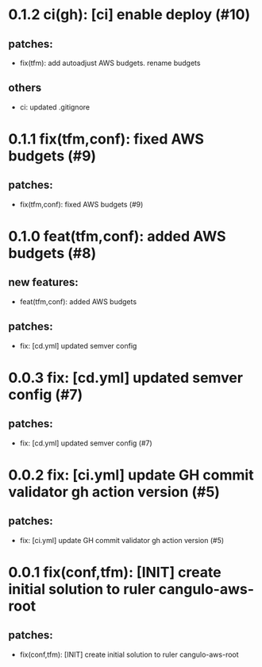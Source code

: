 # 0.1.2 ci(gh): [ci] enable deploy (#10)

## patches:
* fix(tfm): add autoadjust AWS budgets. rename budgets
## others
* ci: updated .gitignore

# 0.1.1 fix(tfm,conf): fixed AWS budgets (#9)

## patches:
* fix(tfm,conf): fixed AWS budgets (#9)

# 0.1.0 feat(tfm,conf): added AWS budgets (#8)

## new features:
* feat(tfm,conf): added AWS budgets
## patches:
* fix: [cd.yml] updated semver config

# 0.0.3 fix: [cd.yml] updated semver config (#7)

## patches:
* fix: [cd.yml] updated semver config (#7)

# 0.0.2 fix: [ci.yml] update GH commit validator gh action version (#5)

## patches:
* fix: [ci.yml] update GH commit validator gh action version (#5)

# 0.0.1 fix(conf,tfm): [INIT] create initial solution to ruler cangulo-aws-root

## patches:
* fix(conf,tfm): [INIT] create initial solution to ruler cangulo-aws-root


